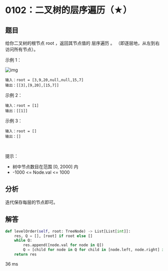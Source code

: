# 0102：二叉树的层序遍历（★）


## 题目

给你二叉树的根节点 root ，返回其节点值的 层序遍历 。 （即逐层地，从左到右访问所有节点）。


示例 1：

![img](https://assets.leetcode.com/uploads/2021/02/19/tree1.jpg)

	输入：root = [3,9,20,null,null,15,7]
	输出：[[3],[9,20],[15,7]]

示例 2：

	输入：root = [1]
	输出：[[1]]

示例 3：

	输入：root = []
	输出：[]
 

提示：
- 树中节点数目在范围 [0, 2000] 内
- -1000 <= Node.val <= 1000


## 分析

迭代保存每层的节点即可。

## 解答

```python
def levelOrder(self, root: TreeNode) -> List[List[int]]:
    res, Q = [], [root] if root else []
    while Q:
        res.append([node.val for node in Q])
        Q = [child for node in Q for child in [node.left, node.right] if child]
    return res
```
36 ms

